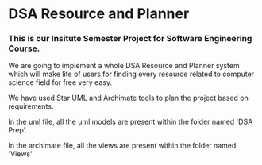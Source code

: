 # DSA Resource and Planner
### This is our Insitute Semester Project for Software Engineering Course.
We are going to implement a whole DSA Resource and Planner system which will make life of users for finding every resource related to computer science field for free very easy.

We have used Star UML and Archimate tools to plan the project based on requirements.

In the uml file, all the uml models are present within the folder named 'DSA Prep'.

In the archimate file, all the views are present within the folder named 'Views'

